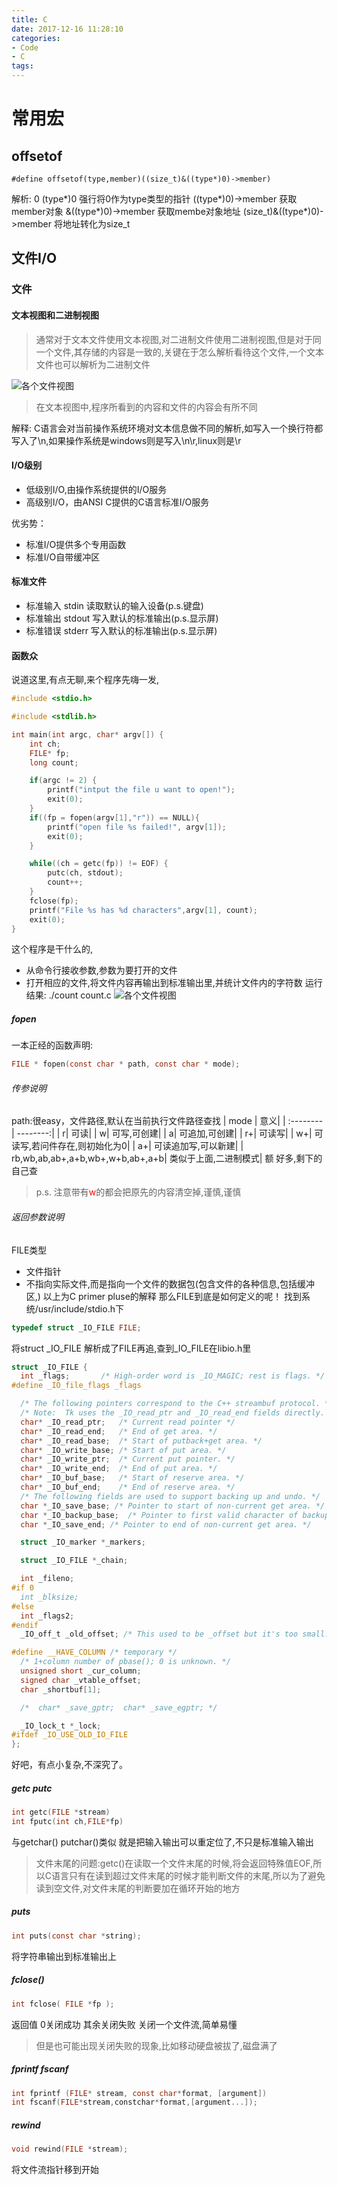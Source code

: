 ```yaml
---
title: C
date: 2017-12-16 11:28:10
categories: 
- Code
- C
tags:
---
```


# 常用宏
## offsetof
```
#define offsetof(type,member)((size_t)&((type*)0)->member)
```
解析:
0
(type*)0    强行将0作为type类型的指针
((type*)0)->member    获取member对象
&((type*)0)->member         获取membe对象地址
(size_t)&((type*)0)->member     将地址转化为size_t
## 文件I/O
### 文件
#### 文本视图和二进制视图
>通常对于文本文件使用文本视图,对二进制文件使用二进制视图,但是对于同一个文件,其存储的内容是一致的,关键在于怎么解析看待这个文件,一个文本文件也可以解析为二进制文件

![各个文件视图](/uploads/C/文本视图与二进制视图.png)

> 在文本视图中,程序所看到的内容和文件的内容会有所不同

解释: C语言会对当前操作系统环境对文本信息做不同的解析,如写入一个换行符都写入了\n,如果操作系统是windows则是写入\n\r,linux则是\r

#### I/O级别
* 低级别I/O,由操作系统提供的I/O服务
* 高级别I/O，由ANSI C提供的C语言标准I/O服务

优劣势：
* 标准I/O提供多个专用函数
* 标准I/O自带缓冲区

#### 标准文件
* 标准输入 stdin      读取默认的输入设备(p.s.键盘)
* 标准输出 stdout     写入默认的标准输出(p.s.显示屏)
* 标准错误 stderr     写入默认的标准输出(p.s.显示屏)

#### 函数众
说道这里,有点无聊,来个程序先嗨一发,
```C
#include <stdio.h>

#include <stdlib.h>

int main(int argc, char* argv[]) {
    int ch;
    FILE* fp;
    long count;

    if(argc != 2) {
        printf("intput the file u want to open!");
        exit(0);
    }
    if((fp = fopen(argv[1],"r")) == NULL){
        printf("open file %s failed!", argv[1]);
        exit(0);
    }

    while((ch = getc(fp)) != EOF) {
        putc(ch, stdout);
        count++;
    }
    fclose(fp);
    printf("File %s has %d characters",argv[1], count);
    exit(0);
}
```
这个程序是干什么的,
* 从命令行接收参数,参数为要打开的文件
* 打开相应的文件,将文件内容再输出到标准输出里,并统计文件内的字符数
运行结果:
./count count.c
![各个文件视图](/uploads/C/count_run.png)
##### fopen
一本正经的函数声明:
```C
FILE * fopen(const char * path, const char * mode);
```
###### 传参说明
path:很easy，文件路径,默认在当前执行文件路径查找
| mode      |     意义|
| :-------- | --------:|
| r|   可读|
| w|   可写,可创建|
| a|   可追加,可创建|
| r+|   可读写|
| w+|   可读写,若问件存在,则初始化为0|
| a+|   可读追加写,可以新建|
| rb,wb,ab,ab+,a+b,wb+,w+b,ab+,a+b|   类似于上面,二进制模式|
额 好多,剩下的自己查
>p.s. 注意带有<font color=red>w</font>的都会把原先的内容清空掉,谨慎,谨慎
###### 返回参数说明
FILE类型
* 文件指针
* 不指向实际文件,而是指向一个文件的数据包(包含文件的各种信息,包括缓冲区,)
以上为C primer pluse的解释 那么FILE到底是如何定义的呢！
找到系统/usr/include/stdio.h下
```C
typedef struct _IO_FILE FILE;
```
将struct _IO_FILE 解析成了FILE再追,查到_IO_FILE在libio.h里
```C
struct _IO_FILE {
  int _flags;		/* High-order word is _IO_MAGIC; rest is flags. */
#define _IO_file_flags _flags

  /* The following pointers correspond to the C++ streambuf protocol. */
  /* Note:  Tk uses the _IO_read_ptr and _IO_read_end fields directly. */
  char* _IO_read_ptr;	/* Current read pointer */
  char* _IO_read_end;	/* End of get area. */
  char* _IO_read_base;	/* Start of putback+get area. */
  char* _IO_write_base;	/* Start of put area. */
  char* _IO_write_ptr;	/* Current put pointer. */
  char* _IO_write_end;	/* End of put area. */
  char* _IO_buf_base;	/* Start of reserve area. */
  char* _IO_buf_end;	/* End of reserve area. */
  /* The following fields are used to support backing up and undo. */
  char *_IO_save_base; /* Pointer to start of non-current get area. */
  char *_IO_backup_base;  /* Pointer to first valid character of backup area */
  char *_IO_save_end; /* Pointer to end of non-current get area. */

  struct _IO_marker *_markers;

  struct _IO_FILE *_chain;

  int _fileno;
#if 0
  int _blksize;
#else
  int _flags2;
#endif
  _IO_off_t _old_offset; /* This used to be _offset but it's too small.  */

#define __HAVE_COLUMN /* temporary */
  /* 1+column number of pbase(); 0 is unknown. */
  unsigned short _cur_column;
  signed char _vtable_offset;
  char _shortbuf[1];

  /*  char* _save_gptr;  char* _save_egptr; */

  _IO_lock_t *_lock;
#ifdef _IO_USE_OLD_IO_FILE
};
```
好吧，有点小复杂,不深究了。

##### getc putc
```C
int getc(FILE *stream)
int fputc(int ch,FILE*fp)
```
与getchar() putchar()类似 就是把输入输出可以重定位了,不只是标准输入输出

>文件末尾的问题:getc()在读取一个文件末尾的时候,将会返回特殊值EOF,所以C语言只有在读到超过文件末尾的时候才能判断文件的末尾,所以为了避免读到空文件,对文件末尾的判断要加在循环开始的地方

##### puts
```C
int puts(const char *string);
```
将字符串输出到标准输出上
##### fclose()
```C
int fclose( FILE *fp );
```
返回值 0关闭成功 其余关闭失败
关闭一个文件流,简单易懂
>但是也可能出现关闭失败的现象,比如移动硬盘被拔了,磁盘满了

##### fprintf fscanf
```C
int fprintf (FILE* stream, const char*format, [argument])
int fscanf(FILE*stream,constchar*format,[argument...]);
```
##### rewind
```C
void rewind(FILE *stream);
```
将文件流指针移到开始


